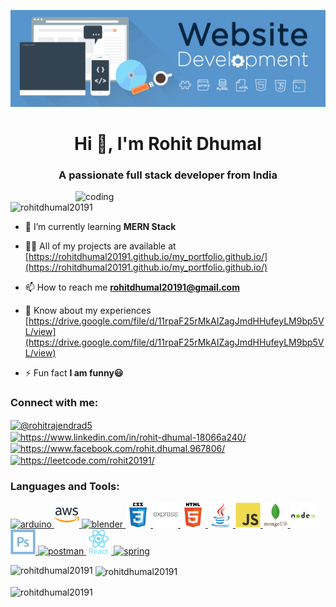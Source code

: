 ![logo](https://github.com/rohitdhumal20191/rohitdhumal20191/blob/main/web-development.gif)
<h1 align="center">Hi 👋, I'm Rohit Dhumal</h1>
<h3 align="center">A passionate full stack developer from India</h3>

<img align="right" alt="coding" width="400" src="https://user-images.githubusercontent.com/55389276/140866485-8fb1c876-9a8f-4d6a-98dc-08c4981eaf70.gif">

<p align="left"> <img src="https://komarev.com/ghpvc/?username=rohitdhumal20191&label=Profile%20views&color=0e75b6&style=flat" alt="rohitdhumal20191" /> </p>

- 🌱 I’m currently learning **MERN Stack**

- 👨‍💻 All of my projects are available at [https://rohitdhumal20191.github.io/my_portfolio.github.io/](https://rohitdhumal20191.github.io/my_portfolio.github.io/)

- 📫 How to reach me **rohitdhumal20191@gmail.com**

- 📄 Know about my experiences [https://drive.google.com/file/d/11rpaF25rMkAIZagJmdHHufeyLM9bp5VL/view](https://drive.google.com/file/d/11rpaF25rMkAIZagJmdHHufeyLM9bp5VL/view)

- ⚡ Fun fact **I am funny😃**

<h3 align="left">Connect with me:</h3>
<p align="left">
<a href="https://twitter.com/@rohitrajendrad5" target="blank"><img align="center" src="https://raw.githubusercontent.com/rahuldkjain/github-profile-readme-generator/master/src/images/icons/Social/twitter.svg" alt="@rohitrajendrad5" height="30" width="40" /></a>
<a href="https://linkedin.com/in/https://www.linkedin.com/in/rohit-dhumal-18066a240/" target="blank"><img align="center" src="https://raw.githubusercontent.com/rahuldkjain/github-profile-readme-generator/master/src/images/icons/Social/linked-in-alt.svg" alt="https://www.linkedin.com/in/rohit-dhumal-18066a240/" height="30" width="40" /></a>
<a href="https://fb.com/https://www.facebook.com/rohit.dhumal.967806/" target="blank"><img align="center" src="https://raw.githubusercontent.com/rahuldkjain/github-profile-readme-generator/master/src/images/icons/Social/facebook.svg" alt="https://www.facebook.com/rohit.dhumal.967806/" height="30" width="40" /></a>
<a href="https://www.leetcode.com/https://leetcode.com/rohit20191/" target="blank"><img align="center" src="https://raw.githubusercontent.com/rahuldkjain/github-profile-readme-generator/master/src/images/icons/Social/leet-code.svg" alt="https://leetcode.com/rohit20191/" height="30" width="40" /></a>
</p>

<h3 align="left">Languages and Tools:</h3>
<p align="left"> <a href="https://www.arduino.cc/" target="_blank" rel="noreferrer"> <img src="https://cdn.worldvectorlogo.com/logos/arduino-1.svg" alt="arduino" width="40" height="40"/> </a> <a href="https://aws.amazon.com" target="_blank" rel="noreferrer"> <img src="https://raw.githubusercontent.com/devicons/devicon/master/icons/amazonwebservices/amazonwebservices-original-wordmark.svg" alt="aws" width="40" height="40"/> </a> <a href="https://www.blender.org/" target="_blank" rel="noreferrer"> <img src="https://download.blender.org/branding/community/blender_community_badge_white.svg" alt="blender" width="40" height="40"/> </a> <a href="https://www.w3schools.com/css/" target="_blank" rel="noreferrer"> <img src="https://raw.githubusercontent.com/devicons/devicon/master/icons/css3/css3-original-wordmark.svg" alt="css3" width="40" height="40"/> </a> <a href="https://expressjs.com" target="_blank" rel="noreferrer"> <img src="https://raw.githubusercontent.com/devicons/devicon/master/icons/express/express-original-wordmark.svg" alt="express" width="40" height="40"/> </a> <a href="https://www.w3.org/html/" target="_blank" rel="noreferrer"> <img src="https://raw.githubusercontent.com/devicons/devicon/master/icons/html5/html5-original-wordmark.svg" alt="html5" width="40" height="40"/> </a> <a href="https://www.java.com" target="_blank" rel="noreferrer"> <img src="https://raw.githubusercontent.com/devicons/devicon/master/icons/java/java-original.svg" alt="java" width="40" height="40"/> </a> <a href="https://developer.mozilla.org/en-US/docs/Web/JavaScript" target="_blank" rel="noreferrer"> <img src="https://raw.githubusercontent.com/devicons/devicon/master/icons/javascript/javascript-original.svg" alt="javascript" width="40" height="40"/> </a> <a href="https://www.mongodb.com/" target="_blank" rel="noreferrer"> <img src="https://raw.githubusercontent.com/devicons/devicon/master/icons/mongodb/mongodb-original-wordmark.svg" alt="mongodb" width="40" height="40"/> </a> <a href="https://nodejs.org" target="_blank" rel="noreferrer"> <img src="https://raw.githubusercontent.com/devicons/devicon/master/icons/nodejs/nodejs-original-wordmark.svg" alt="nodejs" width="40" height="40"/> </a> <a href="https://www.photoshop.com/en" target="_blank" rel="noreferrer"> <img src="https://raw.githubusercontent.com/devicons/devicon/master/icons/photoshop/photoshop-line.svg" alt="photoshop" width="40" height="40"/> </a> <a href="https://postman.com" target="_blank" rel="noreferrer"> <img src="https://www.vectorlogo.zone/logos/getpostman/getpostman-icon.svg" alt="postman" width="40" height="40"/> </a> <a href="https://reactjs.org/" target="_blank" rel="noreferrer"> <img src="https://raw.githubusercontent.com/devicons/devicon/master/icons/react/react-original-wordmark.svg" alt="react" width="40" height="40"/> </a> <a href="https://spring.io/" target="_blank" rel="noreferrer"> <img src="https://www.vectorlogo.zone/logos/springio/springio-icon.svg" alt="spring" width="40" height="40"/> </a> </p>

<p><img align="left" src="https://github-readme-stats.vercel.app/api/top-langs?username=rohitdhumal20191&show_icons=true&locale=en&layout=compact" alt="rohitdhumal20191" /></p>

<p>&nbsp;<img align="center" src="https://github-readme-stats.vercel.app/api?username=rohitdhumal20191&show_icons=true&locale=en" alt="rohitdhumal20191" /></p>

<p><img align="center" src="https://github-readme-streak-stats.herokuapp.com/?user=rohitdhumal20191&" alt="rohitdhumal20191" /></p>
